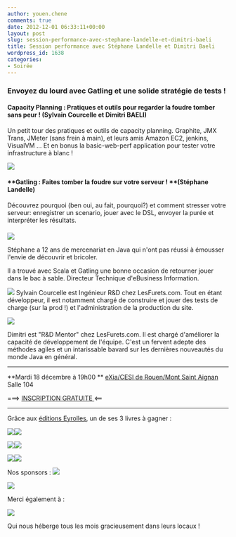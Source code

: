```yaml
---
author: youen.chene
comments: true
date: 2012-12-01 06:33:11+00:00
layout: post
slug: session-performance-avec-stephane-landelle-et-dimitri-baeli
title: Session performance avec Stéphane Landelle et Dimitri Baeli
wordpress_id: 1638
categories:
- Soirée
---
```


### Envoyez du lourd avec Gatling et une solide stratégie de tests !




#### Capacity Planning : Pratiques et outils pour regarder la foudre tomber sans peur ! (Sylvain Courcelle et Dimitri BAELI)


Un petit tour des pratiques et outils de capacity planning. Graphite, JMX Trans, JMeter (sans frein à main), et leurs amis Amazon EC2, jenkins, VisualVM ... Et en bonus la basic-web-perf application pour tester votre infrastructure à blanc !

[![](http://www.normandyjug.org/wp-content/uploads/2012/12/gatling.png)](http://www.normandyjug.org/wp-content/uploads/2012/12/gatling.png)


#### **Gatling : Faites tomber la foudre sur votre serveur ! ****(Stéphane Landelle)**


Découvrez pourquoi (ben oui, au fait, pourquoi?) et comment stresser votre serveur: enregistrer un scenario, jouer avec le DSL, envoyer la purée et interpréter les résultats.




#### 


[![](http://www.normandyjug.org/wp-content/uploads/2012/12/slandelle.gif)](http://www.normandyjug.org/wp-content/uploads/2012/12/slandelle.gif)

Stéphane a 12 ans de mercenariat en Java qui n'ont pas réussi à émousser l'envie de découvrir et bricoler.

Il a trouvé avec Scala et Gatling une bonne occasion de retourner jouer dans le bac à sable. Directeur Technique d'eBusiness Information.



[![](http://www.normandyjug.org/wp-content/uploads/2012/12/sylvaincourcelle3.jpeg)](http://www.normandyjug.org/wp-content/uploads/2012/12/sylvaincourcelle3.jpeg) Sylvain Courcelle est Ingénieur R&D chez LesFurets.com. Tout en étant développeur, il est notamment chargé de construire et jouer des tests de charge (sur la prod !) et l'administration de la production du site.





[![](http://www.normandyjug.org/wp-content/uploads/2012/12/dbaeli-150x150.jpg)](http://www.normandyjug.org/wp-content/uploads/2012/12/dbaeli.jpg)

Dimitri est "R&D Mentor" chez LesFurets.com. Il est chargé d'améliorer la capacité de développement de l'équipe.
C'est un fervent adepte des méthodes agiles et un intarissable bavard sur les dernières nouveautés du monde Java en général.





* * *




**Mardi 18 décembre à 19h00 **
[eXia/CESI de Rouen/Mont Saint Aignan](http://maps.google.fr/maps?oe=utf-8&rls=com.ubuntu:en-US:official&client=firefox-a&um=1&ie=UTF-8&q=eXia+CESI+Rouen&fb=1&gl=fr&hq=eXia+CESI&hnear=Rouen&cid=0,0,14303900307713815448&ei=VLLMSrNth5OMB4j5_YIH&sa=X&oi=local_result&ct=image&resnum=1)
Salle 104




===> [INSCRIPTION GRATUITE ](http://jugevents.org/jugevents/event/48386)<==






* * *



Grâce aux [éditions Eyrolles](http://www.eyrolles.com/), un de ses 3 livres à gagner :


[![](http://ws.assoc-amazon.fr/widgets/q?_encoding=UTF8&Format=_SL160_&ASIN=2212134789&MarketPlace=FR&ID=AsinImage&WS=1&tag=yetanotentrbl-21&ServiceVersion=20070822)](http://www.amazon.fr/gp/product/2212134789/ref=as_li_ss_il?ie=UTF8&tag=yetanotentrbl-21&linkCode=as2&camp=1642&creative=19458&creativeASIN=2212134789)![](http://www.assoc-amazon.fr/e/ir?t=yetanotentrbl-21&l=as2&o=8&a=2212134789)




[![](http://ws.assoc-amazon.fr/widgets/q?_encoding=UTF8&Format=_SL160_&ASIN=2212129742&MarketPlace=FR&ID=AsinImage&WS=1&tag=yetanotentrbl-21&ServiceVersion=20070822)](http://www.amazon.fr/gp/product/2212129742/ref=as_li_ss_il?ie=UTF8&tag=yetanotentrbl-21&linkCode=as2&camp=1642&creative=19458&creativeASIN=2212129742)![](http://www.assoc-amazon.fr/e/ir?t=yetanotentrbl-21&l=as2&o=8&a=2212129742)




[![](http://ws.assoc-amazon.fr/widgets/q?_encoding=UTF8&Format=_SL160_&ASIN=2212135661&MarketPlace=FR&ID=AsinImage&WS=1&tag=yetanotentrbl-21&ServiceVersion=20070822)](http://www.amazon.fr/gp/product/2212135661/ref=as_li_ss_il?ie=UTF8&tag=yetanotentrbl-21&linkCode=as2&camp=1642&creative=19458&creativeASIN=2212135661)![](http://www.assoc-amazon.fr/e/ir?t=yetanotentrbl-21&l=as2&o=8&a=2212135661)




Nos sponsors :
[![](http://www.normandyjug.org/wp-content/uploads/2009/12/logo_enovea.jpg)](http://www.enovea.net/)

[![](http://www.normandyjug.org/wp-content/uploads/2011/04/agileit1.png)](http://www.normandyjug.org/wp-content/uploads/2011/04/agileit1.png)



Merci également à :

[![](http://www.normandyjug.org/wp-content/uploads/2012/10/logo_exia.png)](http://www.normandyjug.org/wp-content/uploads/2012/10/logo_exia.png)

Qui nous héberge tous les mois gracieusement dans leurs locaux !
